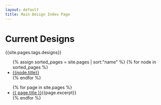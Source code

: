 ```yaml
---
layout: default
title: Main Design Index Page
---
```


# Current Designs


{{site.pages.tags.designs}}


<ul>
{% assign sorted_pages = site.pages | sort:"name" %}
{% for node in sorted_pages %}
  <li><a href="{{node.url}}">{{node.title}}</a></li>
{% endfor %}
</ul>

<ul>
  {% for page in site.pages %}
    <li>
      <a href="{{ page.url }}">{{ page.title }}</a>{{page.excerpt}}
    </li>
  {% endfor %}
</ul>

